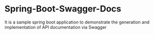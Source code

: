 # Spring-Boot-Swagger-Docs
It is a sample spring boot application to demonstrate the generation and implementation of API documentation via Swagger
